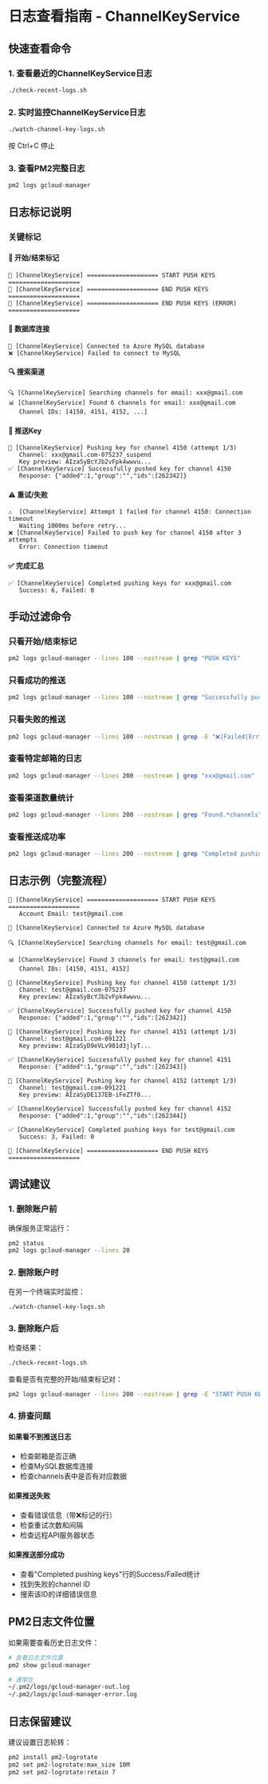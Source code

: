# 日志查看指南 - ChannelKeyService

## 快速查看命令

### 1. 查看最近的ChannelKeyService日志
```bash
./check-recent-logs.sh
```

### 2. 实时监控ChannelKeyService日志
```bash
./watch-channel-key-logs.sh
```
按 Ctrl+C 停止

### 3. 查看PM2完整日志
```bash
pm2 logs gcloud-manager
```

## 日志标记说明

### 关键标记

#### 🎯 开始/结束标记
```
🎯 [ChannelKeyService] ==================== START PUSH KEYS ====================
🎯 [ChannelKeyService] ==================== END PUSH KEYS ====================
🎯 [ChannelKeyService] ==================== END PUSH KEYS (ERROR) ====================
```

#### 🔌 数据库连接
```
🔌 [ChannelKeyService] Connected to Azure MySQL database
❌ [ChannelKeyService] Failed to connect to MySQL
```

#### 🔍 搜索渠道
```
🔍 [ChannelKeyService] Searching channels for email: xxx@gmail.com
📊 [ChannelKeyService] Found 6 channels for email: xxx@gmail.com
   Channel IDs: [4150, 4151, 4152, ...]
```

#### 🚀 推送Key
```
🚀 [ChannelKeyService] Pushing key for channel 4150 (attempt 1/3)
   Channel: xxx@gmail.com-075237_suspend
   Key preview: AIzaSyBcYJb2vFpk4wwvu...
✅ [ChannelKeyService] Successfully pushed key for channel 4150
   Response: {"added":1,"group":"","ids":[262342]}
```

#### ⚠️ 重试/失败
```
⚠️  [ChannelKeyService] Attempt 1 failed for channel 4150: Connection timeout
   Waiting 1000ms before retry...
❌ [ChannelKeyService] Failed to push key for channel 4150 after 3 attempts
   Error: Connection timeout
```

#### ✅ 完成汇总
```
✅ [ChannelKeyService] Completed pushing keys for xxx@gmail.com
   Success: 6, Failed: 0
```

## 手动过滤命令

### 只看开始/结束标记
```bash
pm2 logs gcloud-manager --lines 100 --nostream | grep "PUSH KEYS"
```

### 只看成功的推送
```bash
pm2 logs gcloud-manager --lines 100 --nostream | grep "Successfully pushed"
```

### 只看失败的推送
```bash
pm2 logs gcloud-manager --lines 100 --nostream | grep -E "❌|Failed|Error"
```

### 查看特定邮箱的日志
```bash
pm2 logs gcloud-manager --lines 200 --nostream | grep "xxx@gmail.com"
```

### 查看渠道数量统计
```bash
pm2 logs gcloud-manager --lines 200 --nostream | grep "Found.*channels"
```

### 查看推送成功率
```bash
pm2 logs gcloud-manager --lines 200 --nostream | grep "Completed pushing keys"
```

## 日志示例（完整流程）

```
🎯 [ChannelKeyService] ==================== START PUSH KEYS ====================
   Account Email: test@gmail.com

🔌 [ChannelKeyService] Connected to Azure MySQL database

🔍 [ChannelKeyService] Searching channels for email: test@gmail.com

📊 [ChannelKeyService] Found 3 channels for email: test@gmail.com
   Channel IDs: [4150, 4151, 4152]

🚀 [ChannelKeyService] Pushing key for channel 4150 (attempt 1/3)
   Channel: test@gmail.com-075237
   Key preview: AIzaSyBcYJb2vFpk4wwvu...

✅ [ChannelKeyService] Successfully pushed key for channel 4150
   Response: {"added":1,"group":"","ids":[262342]}

🚀 [ChannelKeyService] Pushing key for channel 4151 (attempt 1/3)
   Channel: test@gmail.com-091221
   Key preview: AIzaSyD9eVLv981d3jlyT...

✅ [ChannelKeyService] Successfully pushed key for channel 4151
   Response: {"added":1,"group":"","ids":[262343]}

🚀 [ChannelKeyService] Pushing key for channel 4152 (attempt 1/3)
   Channel: test@gmail.com-091221
   Key preview: AIzaSyDE137EB-iFeZTf0...

✅ [ChannelKeyService] Successfully pushed key for channel 4152
   Response: {"added":1,"group":"","ids":[262344]}

✅ [ChannelKeyService] Completed pushing keys for test@gmail.com
   Success: 3, Failed: 0

🎯 [ChannelKeyService] ==================== END PUSH KEYS ====================
```

## 调试建议

### 1. 删除账户前
确保服务正常运行：
```bash
pm2 status
pm2 logs gcloud-manager --lines 20
```

### 2. 删除账户时
在另一个终端实时监控：
```bash
./watch-channel-key-logs.sh
```

### 3. 删除账户后
检查结果：
```bash
./check-recent-logs.sh
```

查看是否有完整的开始/结束标记对：
```bash
pm2 logs gcloud-manager --lines 200 --nostream | grep -E "START PUSH KEYS|END PUSH KEYS"
```

### 4. 排查问题

#### 如果看不到推送日志
- 检查邮箱是否正确
- 检查MySQL数据库连接
- 检查channels表中是否有对应数据

#### 如果推送失败
- 查看错误信息（带❌标记的行）
- 检查重试次数和间隔
- 检查远程API服务器状态

#### 如果推送部分成功
- 查看"Completed pushing keys"行的Success/Failed统计
- 找到失败的channel ID
- 搜索该ID的详细错误信息

## PM2日志文件位置

如果需要查看历史日志文件：
```bash
# 查看日志文件位置
pm2 show gcloud-manager

# 通常在
~/.pm2/logs/gcloud-manager-out.log
~/.pm2/logs/gcloud-manager-error.log
```

## 日志保留建议

建议设置日志轮转：
```bash
pm2 install pm2-logrotate
pm2 set pm2-logrotate:max_size 10M
pm2 set pm2-logrotate:retain 7
```
